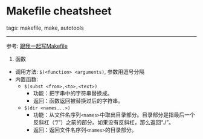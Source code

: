 # Makefile cheatsheet

tags: makefile, make, autotools

------

参考: [跟我一起写Makefile](http://blog.csdn.net/haoel/article/details/2894)

1. 函数
  - 调用方法: `$(<function> <arguments)`, 参数用逗号分隔
  - 内置函数:
    - `$(subst <from>,<to>,<text>)`
      - 功能：把字串<text>中的<from>字符串替换成<to>。
      - 返回：函数返回被替换过后的字符串。
    - `$(dir <names...>)`
      - 功能：从文件名序列`<names>`中取出目录部分。目录部分是指最后一个反斜杠（“/”）之前的部分。如果没有反斜杠，那么返回“./”。
      - 返回：返回文件名序列`<names>`的目录部分。
